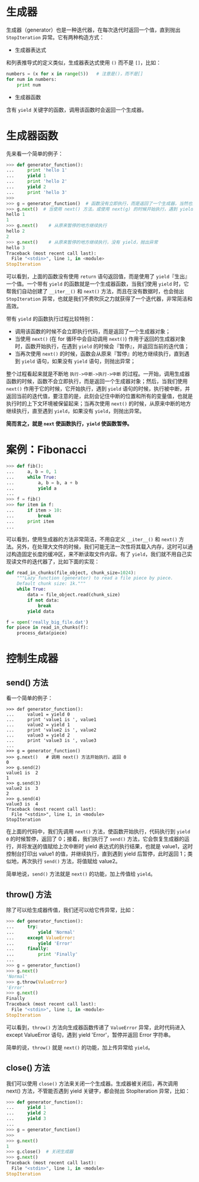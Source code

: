 # 生成器

生成器（generator）也是一种迭代器，在每次迭代时返回一个值，直到抛出 `StopIteration` 异常。它有两种构造方式：

- 生成器表达式

和列表推导式的定义类似，生成器表达式使用 `()` 而不是 `[]`，比如：

```py
numbers = (x for x in range(5))   # 注意是()，而不是[]
for num in numbers:
    print num
```

- 生成器函数

含有 `yield` 关键字的函数，调用该函数时会返回一个生成器。

# 生成器函数

先来看一个简单的例子：

```python
>>> def generator_function():
...     print 'hello 1'
...     yield 1
...     print 'hello 2'
...     yield 2
...     print 'hello 3'
>>>
>>> g = generator_function()  # 函数没有立即执行，而是返回了一个生成器，当然也是一个迭代器
>>> g.next()  # 当使用 next() 方法，或使用 next(g) 的时候开始执行，遇到 yield 暂停
hello 1
1
>>> g.next()    # 从原来暂停的地方继续执行
hello 2
2
>>> g.next()    # 从原来暂停的地方继续执行，没有 yield，抛出异常
hello 3
Traceback (most recent call last):
  File "<stdin>", line 1, in <module>
StopIteration
```

可以看到，上面的函数没有使用 `return` 语句返回值，而是使用了 `yield`『生出』一个值。一个带有 `yield` 的函数就是一个生成器函数，当我们使用 `yield` 时，它帮我们自动创建了 `__iter__()` 和 `next()` 方法，而且在没有数据时，也会抛出 `StopIteration` 异常，也就是我们不费吹灰之力就获得了一个迭代器，非常简洁和高效。

带有 `yield` 的函数执行过程比较特别：

- 调用该函数的时候不会立即执行代码，而是返回了一个生成器对象；
- 当使用 `next()` (在 for 循环中会自动调用 `next()`) 作用于返回的生成器对象时，函数开始执行，在遇到 `yield` 的时候会『暂停』，并返回当前的迭代值；
- 当再次使用 `next()` 的时候，函数会从原来『暂停』的地方继续执行，直到遇到 `yield` 语句，如果没有 `yield` 语句，则抛出异常；

整个过程看起来就是不断地 `执行->中断->执行->中断` 的过程。一开始，调用生成器函数的时候，函数不会立即执行，而是返回一个生成器对象；然后，当我们使用 `next()` 作用于它的时候，它开始执行，遇到 `yield` 语句的时候，执行被中断，并返回当前的迭代值，要注意的是，此刻会记住中断的位置和所有的变量值，也就是执行时的上下文环境被保留起来；当再次使用 `next()` 的时候，从原来中断的地方继续执行，直至遇到 `yield`，如果没有 `yield`，则抛出异常。

**简而言之，就是 `next` 使函数执行，`yield` 使函数暂停。**

# 案例：Fibonacci

```py
>>> def fib():
...     a, b = 0, 1
...     while True:
...         a, b = b, a + b
...         yield a
...
>>> f = fib()
>>> for item in f:
...     if item > 10:
...         break
...     print item
...
```

可以看到，使用生成器的方法非常简洁，不用自定义 `__iter__()` 和 `next()` 方法。另外，在处理大文件的时候，我们可能无法一次性将其载入内存，这时可以通过构造固定长度的缓冲区，来不断读取文件内容。有了 `yield`，我们就不用自己实现读文件的迭代器了，比如下面的实现：

```py
def read_in_chunks(file_object, chunk_size=1024):
    """Lazy function (generator) to read a file piece by piece.
    Default chunk size: 1k."""
    while True:
        data = file_object.read(chunk_size)
        if not data:
            break
        yield data

f = open('really_big_file.dat')
for piece in read_in_chunks(f):
    process_data(piece)
```

# 控制生成器

## send() 方法

看一个简单的例子：

```
>>> def generator_function():
...     value1 = yield 0
...     print 'value1 is ', value1
...     value2 = yield 1
...     print 'value2 is ', value2
...     value3 = yield 2
...     print 'value3 is ', value3
...
>>> g = generator_function()
>>> g.next()   # 调用 next() 方法开始执行，返回 0
0
>>> g.send(2)
value1 is  2
1
>>> g.send(3)
value2 is  3
2
>>> g.send(4)
value3 is  4
Traceback (most recent call last):
  File "<stdin>", line 1, in <module>
StopIteration
```

在上面的代码中，我们先调用 `next()` 方法，使函数开始执行，代码执行到 `yield 0` 的时候暂停，返回了 0；接着，我们执行了 `send()` 方法，它会恢复生成器的运行，并将发送的值赋给上次中断时 yield 表达式的执行结果，也就是 value1，这时控制台打印出 value1 的值，并继续执行，直到遇到 yield 后暂停，此时返回 1；类似地，再次执行 `send()` 方法，将值赋给 value2。

简单地说，`send()` 方法就是 `next()` 的功能，加上传值给 `yield`。

## throw() 方法

除了可以给生成器传值，我们还可以给它传异常，比如：

```python
>>> def generator_function():
...     try:
...         yield 'Normal'
...     except ValueError:
...         yield 'Error'
...     finally:
...         print 'Finally'
...
>>> g = generator_function()
>>> g.next()
'Normal'
>>> g.throw(ValueError)
'Error'
>>> g.next()
Finally
Traceback (most recent call last):
  File "<stdin>", line 1, in <module>
StopIteration
```

可以看到，`throw()` 方法向生成器函数传递了 `ValueError` 异常，此时代码进入 except ValueError 语句，遇到 yield 'Error'，暂停并返回 Error 字符串。

简单的说，`throw()` 就是 `next()` 的功能，加上传异常给 `yield`。

## close() 方法

我们可以使用 `close()` 方法来关闭一个生成器。生成器被关闭后，再次调用 next() 方法，不管能否遇到 yield 关键字，都会抛出 StopIteration 异常，比如：

```python
>>> def generator_function():
...     yield 1
...     yield 2
...     yield 3
...
>>> g = generator_function()
>>>
>>> g.next()
1
>>> g.close()  # 关闭生成器
>>> g.next()
Traceback (most recent call last):
  File "<stdin>", line 1, in <module>
StopIteration
```
